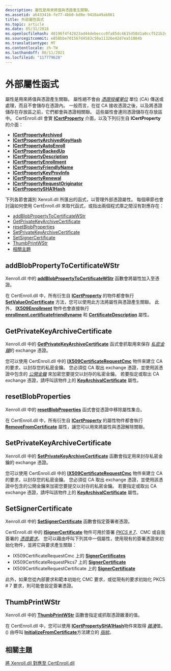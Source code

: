 ```yaml
---
description: 屬性是用來將值與憑證產生關聯。
ms.assetid: a6433416-fe77-4bb0-bd8e-9410a49ab861
title: 外部屬性函式
ms.topic: article
ms.date: 05/31/2018
ms.openlocfilehash: 40196f4f42823ad44debeccc0fa85dc4615d58d1a0ccf521b2dd796e72574db3
ms.sourcegitcommit: e858bbe701567d4583c50a11326e42d7ea51804b
ms.translationtype: MT
ms.contentlocale: zh-TW
ms.lasthandoff: 08/11/2021
ms.locfileid: "117779628"
---
```

# <a name="external-property-functions"></a>外部屬性函式

屬性是用來將值與憑證產生關聯。 屬性絕不會由 [*憑證授權單位*](/windows/desktop/SecGloss/c-gly) 單位 (CA) 傳送或處理，而且不會儲存在憑證內。 一般而言，在從 CA 接收憑證之後，以及將憑證儲存在存放區之前，它們都會與憑證相關聯。 這些屬性會連同憑證儲存在存放區中。 CertEnroll.dll 會實 [**ICertProperty**](/windows/desktop/api/CertEnroll/nn-certenroll-icertproperty) 介面，以及下列衍生自 **ICertProperty** 的介面：

-   [**ICertPropertyArchived**](/windows/desktop/api/CertEnroll/nn-certenroll-icertpropertyarchived)
-   [**ICertPropertyArchivedKeyHash**](/windows/desktop/api/CertEnroll/nn-certenroll-icertpropertyarchivedkeyhash)
-   [**ICertPropertyAutoEnroll**](/windows/desktop/api/CertEnroll/nn-certenroll-icertpropertyautoenroll)
-   [**ICertPropertyBackedUp**](/windows/desktop/api/CertEnroll/nn-certenroll-icertpropertybackedup)
-   [**ICertPropertyDescription**](/windows/desktop/api/CertEnroll/nn-certenroll-icertpropertydescription)
-   [**ICertPropertyEnrollment**](/windows/desktop/api/CertEnroll/nn-certenroll-icertpropertyenrollment)
-   [**ICertPropertyFriendlyName**](/windows/desktop/api/CertEnroll/nn-certenroll-icertpropertyfriendlyname)
-   [**ICertPropertyKeyProvInfo**](/windows/desktop/api/CertEnroll/nn-certenroll-icertpropertykeyprovinfo)
-   [**ICertPropertyRenewal**](/windows/desktop/api/CertEnroll/nn-certenroll-icertpropertyrenewal)
-   [**ICertPropertyRequestOriginator**](/windows/desktop/api/CertEnroll/nn-certenroll-icertpropertyrequestoriginator)
-   [**ICertPropertySHA1Hash**](/windows/desktop/api/CertEnroll/nn-certenroll-icertpropertysha1hash)

下列各節會識別 Xenroll.dll 所匯出的函式，以管理外部憑證屬性。 每個章節也會討論如何使用 CertEnroll.dll 來取代函式，或指出兩個程式庫之間沒有對應存在：

-   [addBlobPropertyToCertificateWStr](#addblobpropertytocertificatewstr)
-   [GetPrivateKeyArchiveCertificate](#getprivatekeyarchivecertificate)
-   [resetBlobProperties](#resetblobproperties)
-   [SetPrivateKeyArchiveCertificate](#setprivatekeyarchivecertificate)
-   [SetSignerCertificate](#setsignercertificate)
-   [ThumbPrintWStr](#thumbprintwstr)
-   [相關主題](#related-topics)

## <a name="addblobpropertytocertificatewstr"></a>addBlobPropertyToCertificateWStr

Xenroll.dll 中的 [**addBlobPropertyToCertificateWStr**](/windows/desktop/api/xenroll/nf-xenroll-ienroll4-addblobpropertytocertificatewstr) 函數會將屬性加入至憑證。

在 CertEnroll.dll 中，所有衍生自 [**ICertProperty**](/windows/desktop/api/CertEnroll/nn-certenroll-icertproperty) 的物件都會執行 [**SetValueOnCertificate**](/windows/desktop/api/CertEnroll/nf-certenroll-icertproperty-setvalueoncertificate) 方法，您可以使用此方法將屬性與憑證產生關聯。 此外， [**IX509Enrollment**](/windows/desktop/api/CertEnroll/nn-certenroll-ix509enrollment) 物件也會直接執行 [**enrollment.certificatefriendlyname**](/windows/desktop/api/CertEnroll/nf-certenroll-ix509enrollment-get_certificatefriendlyname) 和 [**CertificateDescription**](/windows/desktop/api/CertEnroll/nf-certenroll-ix509enrollment-get_certificatedescription) 屬性。

## <a name="getprivatekeyarchivecertificate"></a>GetPrivateKeyArchiveCertificate

Xenroll.dll 中的 [**GetPrivateKeyArchiveCertificate**](/windows/desktop/api/xenroll/nf-xenroll-ienroll4-getprivatekeyarchivecertificate) 函式會抓取用來保存 [*私密金鑰*](/windows/desktop/SecGloss/p-gly)的 exchange 憑證。

您可以使用 CertEnroll.dll 中的 [**IX509CertificateRequestCmc**](/windows/desktop/api/CertEnroll/nn-certenroll-ix509certificaterequestcmc) 物件來建立 CA 的要求，以封存您的私密金鑰。 您必須從 CA 取出 exchange 憑證，並使用該憑證中包含的 [*公開金鑰*](/windows/desktop/SecGloss/p-gly) 來加密您要提交以封存的私密金鑰。 若要指定或取出 CA exchange 憑證，請呼叫該物件上的 [**KeyArchivalCertificate**](/windows/desktop/api/CertEnroll/nf-certenroll-ix509certificaterequestcmc-get_keyarchivalcertificate) 屬性。

## <a name="resetblobproperties"></a>resetBlobProperties

Xenroll.dll 中的 [**resetBlobProperties**](/windows/desktop/api/xenroll/nf-xenroll-icenroll4-resetblobproperties) 函式會從憑證中移除屬性集合。

在 CertEnroll.dll 中，所有衍生自 [**ICertProperty**](/windows/desktop/api/CertEnroll/nn-certenroll-icertproperty) 的屬性物件都會執行 [**RemoveFromCertificate**](/windows/desktop/api/CertEnroll/nf-certenroll-icertproperty-removefromcertificate) 屬性，讓您可以用來將屬性與憑證解除關聯。

## <a name="setprivatekeyarchivecertificate"></a>SetPrivateKeyArchiveCertificate

Xenroll.dll 中的 [**SetPrivateKeyArchiveCertificate**](/windows/desktop/api/xenroll/nf-xenroll-ienroll4-setprivatekeyarchivecertificate) 函數會指定用來封存私密金鑰的 exchange 憑證。

您可以使用 CertEnroll.dll 中的 [**IX509CertificateRequestCmc**](/windows/desktop/api/CertEnroll/nn-certenroll-ix509certificaterequestcmc) 物件來建立 CA 的要求，以封存您的私密金鑰。 您必須從 CA 取出 exchange 憑證，並使用該憑證中包含的公開金鑰來加密您要提交以封存的私密金鑰。 若要指定或取出 CA exchange 憑證，請呼叫該物件上的 [**KeyArchivalCertificate**](/windows/desktop/api/CertEnroll/nf-certenroll-ix509certificaterequestcmc-get_keyarchivalcertificate) 屬性。

## <a name="setsignercertificate"></a>SetSignerCertificate

Xenroll.dll 中的 [**SetSignerCertificate**](/windows/desktop/api/xenroll/nf-xenroll-ienroll4-setsignercertificate) 函數會指定簽署者憑證。

CertEnroll.dll 中的 [**ISignerCertificate**](/windows/desktop/api/CertEnroll/nn-certenroll-isignercertificate) 物件可用於簽署 [*PKCS \# 7*](/windows/desktop/SecGloss/p-gly)、CMC 或自我簽署的 [*憑證要求*](/windows/desktop/SecGloss/c-gly)。 您可以藉由呼叫下列其中一個屬性，使用現有的簽署憑證來初始化物件，並將它與要求產生關聯：

-   IX509CertificateRequestCmc 上的 [**SignerCertificates**](/windows/desktop/api/CertEnroll/nf-certenroll-ix509certificaterequestcmc-get_signercertificates) [](/windows/desktop/api/CertEnroll/nn-certenroll-ix509certificaterequestcmc)
-   IX509CertificateRequestPkcs7 上的 [**SignerCertificate**](/windows/desktop/api/CertEnroll/nf-certenroll-ix509certificaterequestpkcs7-get_signercertificate) [](/windows/desktop/api/CertEnroll/nn-certenroll-ix509certificaterequestpkcs7)
-   IX509CertificateRequestCertificate 上的 [**SignerCertificate**](/windows/desktop/api/CertEnroll/nf-certenroll-ix509certificaterequestcertificate-get_signercertificate) [](/windows/desktop/api/CertEnroll/nn-certenroll-ix509certificaterequestcertificate)

此外，如果您從內部要求和範本初始化 CMC 要求，或從現有的要求初始化 PKCS \# 7 要求，則可能會設定簽署憑證。

## <a name="thumbprintwstr"></a>ThumbPrintWStr

Xenroll.dll 中的 [**ThumbPrintWStr**](/windows/desktop/api/xenroll/nf-xenroll-ienroll4-get_thumbprintwstr) 函數會指定或抓取憑證雜湊的值。

在 CertEnroll.dll 中，您可以使用 [**ICertPropertySHA1Hash**](/windows/desktop/api/CertEnroll/nn-certenroll-icertpropertysha1hash)物件來取得 [*雜湊*](/windows/desktop/SecGloss/h-gly)值， () 由呼叫 [**InitializeFromCertificate**](/windows/desktop/api/CertEnroll/nf-certenroll-ix509certificaterequestpkcs7-initializefromcertificate)方法建立的 [*指紋*](/windows/desktop/SecGloss/t-gly)。

## <a name="related-topics"></a>相關主題

<dl> <dt>

[將 Xenroll.dll 對應至 CertEnroll.dll](mapping-xenroll-dll-to-certenroll-dll.md)
</dt> </dl>

 

 
